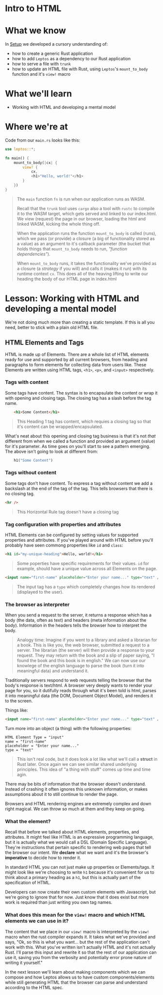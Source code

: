 # Intro to HTML

# What we know
In [Setup](setup.md) we developed a cursory understanding of:
- how to create a generic Rust application
- how to add `Leptos` as a dependency to our Rust application
- how to serve a file with `trunk`
- how to update an HTML file with Rust, using `Leptos`'s `mount_to_body` function and it's `view!` macro

# What we'll learn
- Working with HTML and developing a mental model

# Where we're at
Code from our `main.rs` looks like this:

```rust
use leptos::*;  
  
fn main() {  
    mount_to_body(|cx| {  
        view! {  
            cx,  
            <h1>"Hello, world!"</h1>  
        }  
    })  
}
```
> The `main` function `fn` is run when our application runs as WASM.
>
> Recall that the `trunk` tool uses `cargo` also a tool with `rustc` to compile it to the WASM target, which gets served and linked to our index.html. We view (request) the page in our browser, loading the html and linked WASM, kicking the whole thing off.
>
> When the application runs the function `mount_to_body` is called (runs), which we pass (or provide) a closure (a big of functionality stored as a value) as an argument to it's callback parameter (the bucket that holds things that `mount_to_body` needs to run, _"function dependencies"_).
>
> When `mount_to_body` runs, it takes the  functionality we've provided as a closure (a _strategy_ if you will) and calls it (makes it run) with its runtime context `cx`. This does all of the heaving lifting to write our heading the body of our HTML page in index.html

# Lesson: Working with HTML and developing a mental model
We're not doing much more than creating a static template. If this is all you need, better to stick with a plain old HTML file.

## HTML Elements and Tags
HTML is made up of Elements. There are a whole list of HTML elements ready for use and supported by all current browsers, from heading and paragraphs to form elements for collecting data from users like. These Elements are written using HTML tags, `<h1>`, `<p>`, and `<input>` respectively.

### Tags with content
Some tags have content. The syntax is to encapsulate the content or wrap it with opening and closing tags. The closing tag has a slash before the tag name.

```html
	<h1>Some Content</h1>
```
>This Heading 1 tag has content, which requies a closing tag so that it's content can be wrapped/encapsulated.

What's neat about this opening and closing tag business is that it's not _that_ different from when we called a function and provided an argument (value) for it's parameter. As time goes on you'll start to see a pattern emerging. The above isn't going to look at different from:

```rust
	h1("Some Content")
```

### Tags without content
Some tags don't have content. To express a tag without content we add a backslash at the end of the tag of the tag. This tells browsers that there is no closing tag.
```html
<hr />
```
> This Horizontal Rule tag doesn't have a closing tag

### Tag configuration with properties and attributes
HTML Elements can be configured by setting values for supported properties and attributes. If you've played around with HTML before you'll probably have seen commong properties like `id` and `class`:

```html
<h1 id="my-unique-heading">Hello, world!</h1>
```
>Some poperties have specific requirements for their values. `id` for example, should have a unique value across all Elements on the page.

```html
<input name="first-name" placeholder="Enter your name..." type="text" />
```
>The input tag has a `type` which completely changes how its rendered (displayed to the user).

### The browser as interpreter
When you send a request to the server, it returns a response which has a body (the data, often as text) and headers (meta information about the body). Information in the headers tells the browser how to interpret the body.

> Analogy time: Imagine if you went to a library and asked a librarian for a book. This is like you, the web browser, submitted a request to a server. The librarian (the server) will then provide a response to your request. They may return with the book and a slip of paper saying, "I found the book and this book is in english." We can now use our knowlege of the english language to parse the book (turn it into meaningful data) and understand it.

Traditionally servers respond to web requests telling the browser that the body's response  is text/html. A browser very deeply wants to render your page for you, so it dutifully reads through what it's been told is html, parses it into meaningful data (the DOM, Document Object Model), and renders it to the screen.

Things like:

```html
<input name="first-name" placeholder="Enter your name..." type="text" />
```

Turn more into an object (a thing) with the following properties:

```
HTML Element Type = "input"
name = "first-name"
placeholder = "Enter your name..."
type = "text"
```
> This isn't real code, but it does look a lot like what we'll call a **struct** in Rust later. Once again we can see similar shared underlying principles. This idea of "a thing with stuff" comes up time and time agin.

There may be bits of information that the browser doesn't understand. Instead of crashing it often ignores this unknown information, or makes assumptions about it to still continue to render the page.

Browsers and HTML rendering engines are extremely complex and down right magical. We can throw so much at them and they keep on going.

### What the element?
Recall that before we talked about HTML elements, properties, and attributes. It might feel like HTML is an expressive programming language, but it is actually what we would call a DSL (Domain Specific Language). They're instructions that pertain specific to rendering web pages that tell the browser our intent. We **declare** what we want and it's the browser's **imperative** to decide how to render it.

In standard HTML you can not just make up properties or Elements/tags. It might look like we're choosing to write `h1` because it's convenient for us to think about a primary heading as a `h1`, but this is actually part of the specification of HTML.

Developers can now create their own custom elements with Javascript, but we're going to ignore that for now. Just know that it does exist but more work is required than just writing you own tag names.

### What does this mean for the `view!` macro and which HTML elements we can use in it?
The content that we place in our `view!` macro is interpreted by the `view!` macro when the rust compiler expands it. It takes what we've provided and says, "Ok, so this is what you want... but the rest of the application can't work with this. What you've written isn't actually HTML and it's not actually Rust. I'll parse this input and rewrite it so that the rest of our application can use it, saving you from the verbosity and potentially error prone nature of writing it yourself."

In the next lesson we'll learn about making components which we can compose and how Leptos allows us to have custom components/elements while still generating HTML that the browser can parse and understand according to the HTML spec.
